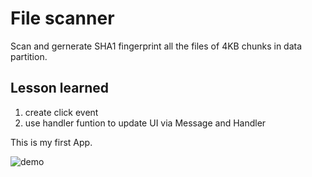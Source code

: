 File scanner
===

Scan and gernerate SHA1 fingerprint all the files of 4KB chunks in data partition.


## Lesson learned
1. create click event 
2. use handler funtion to update UI via Message and Handler

This is my first App. 

![demo](http://i.imgur.com/OaxInPT.png)
